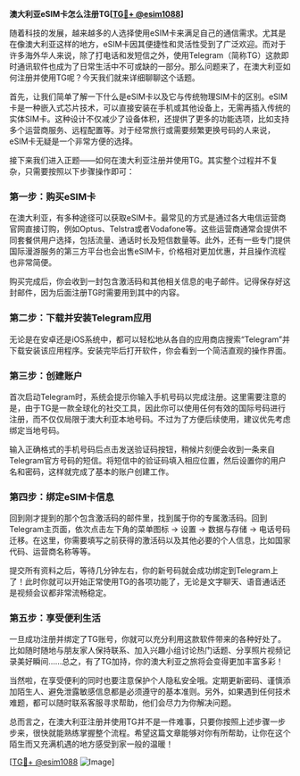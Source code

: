 **澳大利亚eSIM卡怎么注册TG[[TG💪+ @esim1088](https://t.me/s/esim1088)]**

随着科技的发展，越来越多的人选择使用eSIM卡来满足自己的通信需求。尤其是在像澳大利亚这样的地方，eSIM卡因其便捷性和灵活性受到了广泛欢迎。而对于许多海外华人来说，除了打电话和发短信之外，使用Telegram（简称TG）这款即时通讯软件也成为了日常生活中不可或缺的一部分。那么问题来了，在澳大利亚如何注册并使用TG呢？今天我们就来详细聊聊这个话题。

首先，让我们简单了解一下什么是eSIM卡以及它与传统物理SIM卡的区别。eSIM卡是一种嵌入式芯片技术，可以直接安装在手机或其他设备上，无需再插入传统的实体SIM卡。这种设计不仅减少了设备体积，还提供了更多的功能选项，比如支持多个运营商服务、远程配置等。对于经常旅行或需要频繁更换号码的人来说，eSIM卡无疑是一个非常方便的选择。

接下来我们进入正题——如何在澳大利亚注册并使用TG。其实整个过程并不复杂，只需要按照以下步骤操作即可：

### 第一步：购买eSIM卡

在澳大利亚，有多种途径可以获取eSIM卡。最常见的方式是通过各大电信运营商官网直接订购，例如Optus、Telstra或者Vodafone等。这些运营商通常会提供不同套餐供用户选择，包括流量、通话时长及短信数量等。此外，还有一些专门提供国际漫游服务的第三方平台也会出售eSIM卡，价格相对更加优惠，并且操作流程也非常简便。

购买完成后，你会收到一封包含激活码和其他相关信息的电子邮件。记得保存好这封邮件，因为后面注册TG时需要用到其中的内容。

### 第二步：下载并安装Telegram应用

无论是在安卓还是iOS系统中，都可以轻松地从各自的应用商店搜索“Telegram”并下载安装该应用程序。安装完毕后打开软件，你会看到一个简洁直观的操作界面。

### 第三步：创建账户

首次启动Telegram时，系统会提示你输入手机号码以完成注册。这里需要注意的是，由于TG是一款全球化的社交工具，因此你可以使用任何有效的国际号码进行注册，而不仅仅局限于澳大利亚本地号码。不过为了方便后续使用，建议优先考虑绑定当地号码。

输入正确格式的手机号码后点击发送验证码按钮，稍候片刻便会收到一条来自Telegram官方号码的短信。将短信中的验证码填入相应位置，然后设置你的用户名和密码，这样就完成了基本的账户创建工作。

### 第四步：绑定eSIM卡信息

回到刚才提到的那个包含激活码的邮件里，找到属于你的专属激活码。回到Telegram主页面，依次点击左下角的菜单图标 -> 设置 -> 数据与存储 -> 电话号码迁移。在这里，你需要填写之前获得的激活码以及其他必要的个人信息，比如国家代码、运营商名称等等。

提交所有资料之后，等待几分钟左右，你的新号码就会成功绑定到Telegram上了！此时你就可以开始正常使用TG的各项功能了，无论是文字聊天、语音通话还是视频会议都非常流畅稳定。

### 第五步：享受便利生活

一旦成功注册并绑定了TG账号，你就可以充分利用这款软件带来的各种好处了。比如随时随地与朋友家人保持联系、加入兴趣小组讨论热门话题、分享照片视频记录美好瞬间……总之，有了TG加持，你的澳大利亚之旅将会变得更加丰富多彩！

当然啦，在享受便利的同时也要注意保护个人隐私安全哦。定期更新密码、谨慎添加陌生人、避免泄露敏感信息都是必须遵守的基本准则。另外，如果遇到任何技术难题，都可以随时联系客服寻求帮助，他们会尽力为你解决问题。

总而言之，在澳大利亚注册并使用TG并不是一件难事，只要你按照上述步骤一步步来，很快就能熟练掌握整个流程。希望这篇文章能够对你有所帮助，让你在这个陌生而又充满机遇的地方感受到家一般的温暖！

[[TG💪+ @esim1088](https://t.me/s/esim1088) ![Image](https://i.postimg.cc/4NQfJmqS/Snipaste-2025-05-13-00-14-12.png)]